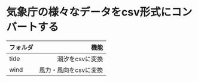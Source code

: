 # 気象庁の様々なデータをcsv形式にコンバートする

| フォルダ | 機能 |
|:-----------|------------:|
| tide | 潮汐をcsvに変換 |
| wind | 風力・風向をcsvに変換 |